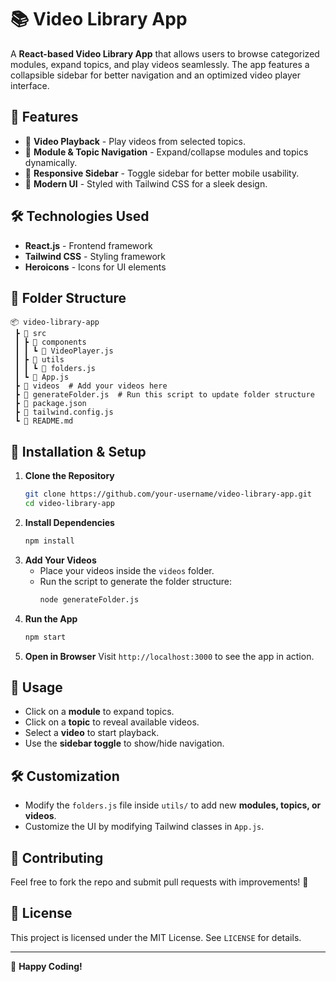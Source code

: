 # 📚 Video Library App

A **React-based Video Library App** that allows users to browse categorized modules, expand topics, and play videos seamlessly. The app features a collapsible sidebar for better navigation and an optimized video player interface.

## 🚀 Features
- 🎥 **Video Playback** - Play videos from selected topics.
- 📂 **Module & Topic Navigation** - Expand/collapse modules and topics dynamically.
- 📱 **Responsive Sidebar** - Toggle sidebar for better mobile usability.
- 🎨 **Modern UI** - Styled with Tailwind CSS for a sleek design.

## 🛠️ Technologies Used
- **React.js** - Frontend framework
- **Tailwind CSS** - Styling framework
- **Heroicons** - Icons for UI elements

## 📂 Folder Structure
```
📦 video-library-app
 ┣ 📂 src
 ┃ ┣ 📂 components
 ┃ ┃ ┗ 📜 VideoPlayer.js
 ┃ ┣ 📂 utils
 ┃ ┃ ┗ 📜 folders.js
 ┃ ┗ 📜 App.js
 ┣ 📂 videos  # Add your videos here
 ┣ 📜 generateFolder.js  # Run this script to update folder structure
 ┣ 📜 package.json
 ┣ 📜 tailwind.config.js
 ┗ 📜 README.md
```

## 📌 Installation & Setup
1. **Clone the Repository**
   ```sh
   git clone https://github.com/your-username/video-library-app.git
   cd video-library-app
   ```
2. **Install Dependencies**
   ```sh
   npm install
   ```
3. **Add Your Videos**
   - Place your videos inside the `videos` folder.
   - Run the script to generate the folder structure:
     ```sh
     node generateFolder.js
     ```
4. **Run the App**
   ```sh
   npm start
   ```
5. **Open in Browser**
   Visit `http://localhost:3000` to see the app in action.

## 📝 Usage
- Click on a **module** to expand topics.
- Click on a **topic** to reveal available videos.
- Select a **video** to start playback.
- Use the **sidebar toggle** to show/hide navigation.

## 🛠️ Customization
- Modify the `folders.js` file inside `utils/` to add new **modules, topics, or videos**.
- Customize the UI by modifying Tailwind classes in `App.js`.

## 🤝 Contributing
Feel free to fork the repo and submit pull requests with improvements! 🎉

## 📜 License
This project is licensed under the MIT License. See `LICENSE` for details.

---
🚀 **Happy Coding!**

